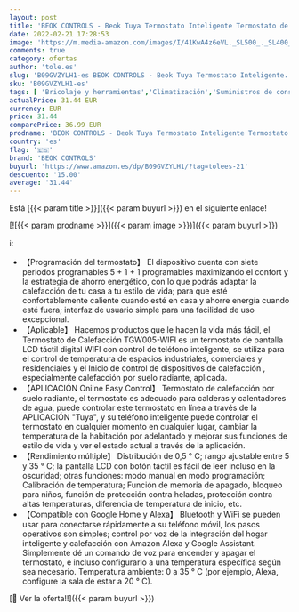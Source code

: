 ```yaml
---
layout: post
title: 'BEOK CONTROLS - Beok Tuya Termostato Inteligente Termostato de calefacción Termostato WiFi Termostato Inteligente de Gas / Agua Calefacción por Suelo Radiante Compatible con Alexa  Google 3A TOL47WIFI'
date: 2022-02-21 17:28:53
image: 'https://m.media-amazon.com/images/I/41KwA4z6eVL._SL500_._SL400_.jpg'
comments: true
category: ofertas
author: 'tole.es'
slug: 'B09GVZYLH1-es BEOK CONTROLS - Beok Tuya Termostato Inteligente...'
sku: 'B09GVZYLH1-es'
tags: [ 'Bricolaje y herramientas','Climatización','Suministros de construcción','Termostatos','Termostatos y accesorios','alexa','beok controls', ]
actualPrice: 31.44 EUR
currency: EUR
price: 31.44
comparePrice: 36.99 EUR
prodname: 'BEOK CONTROLS - Beok Tuya Termostato Inteligente Termostato de calefacción Termostato WiFi Termostato Inteligente de Gas / Agua Calefacción por Suelo Radiante Compatible con Alexa  Google 3A TOL47WIFI'
country: 'es'
flag: '🇪🇸'
brand: 'BEOK CONTROLS'
buyurl: 'https://www.amazon.es/dp/B09GVZYLH1/?tag=tolees-21'
descuento: '15.00'
average: '31.44'
---
```


Está [{{< param title >}}]({{< param buyurl >}}) en el siguiente enlace!

[![{{< param prodname >}}]({{< param image >}})]({{< param buyurl >}})

ℹ️:

- 【Programación del termostato】 El dispositivo cuenta con siete periodos programables 5 + 1 + 1 programables maximizando el confort y la estrategia de ahorro energético, con lo que podrás adaptar la calefacción de tu casa a tu estilo de vida; para que esté confortablemente caliente cuando esté en casa y ahorre energía cuando esté fuera; interfaz de usuario simple para una facilidad de uso excepcional.
- 【Aplicable】 Hacemos productos que le hacen la vida más fácil, el Termostato de Calefacción TGW005-WIFI es un termostato de pantalla LCD táctil digital WIFI con control de teléfono inteligente, se utiliza para el control de temperatura de espacios industriales, comerciales y residenciales y el Inicio de control de dispositivos de calefacción , especialmente calefacción por suelo radiante, aplicada.
- 【APLICACIÓN Onilne Easy Control】 Termostato de calefacción por suelo radiante, el termostato es adecuado para calderas y calentadores de agua, puede controlar este termostato en línea a través de la APLICACIÓN "Tuya", y su teléfono inteligente puede controlar el termostato en cualquier momento en cualquier lugar, cambiar la temperatura de la habitación por adelantado y mejorar sus funciones de estilo de vida y ver el estado actual a través de la aplicación.
- 【Rendimiento múltiple】 Distribución de 0,5 ° C; rango ajustable entre 5 y 35 ° C; la pantalla LCD con botón táctil es fácil de leer incluso en la oscuridad; otras funciones: modo manual en modo programación; Calibración de temperatura; Función de memoria de apagado, bloqueo para niños, función de protección contra heladas, protección contra altas temperaturas, diferencia de temperatura de inicio, etc.
- 【Compatible con Google Home y Alexa】 Bluetooth y WiFi se pueden usar para conectarse rápidamente a su teléfono móvil, los pasos operativos son simples; control por voz de la integración del hogar inteligente y calefacción con Amazon Alexa y Google Assistant. Simplemente dé un comando de voz para encender y apagar el termostato, e incluso configurarlo a una temperatura específica según sea necesario. Temperatura ambiente: 0 a 35 ° C (por ejemplo, Alexa, configure la sala de estar a 20 ° C).

[🛒 Ver la oferta!!]({{< param buyurl >}})
